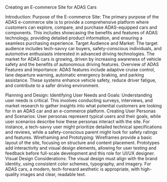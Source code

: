 Creating an E-commerce Site for ADAS Cars

Introduction:
Purpose of the E-commerce Site: The primary purpose of the ADAS e-commerce site is to provide a comprehensive platform where customers can explore, compare, and purchase ADAS-equipped cars and components. This includes showcasing the benefits and features of ADAS technology, providing detailed product information, and ensuring a seamless purchasing experience.
Target Audience and Market: The target audience includes tech-savvy car buyers, safety-conscious individuals, and automotive enthusiasts interested in advanced driving technologies. The market for ADAS cars is growing, driven by increasing awareness of vehicle safety and the benefits of autonomous driving features.
Overview of ADAS Features and Importance: ADAS features include adaptive cruise control, lane departure warning, automatic emergency braking, and parking assistance. These systems enhance vehicle safety, reduce driver fatigue, and contribute to a safer driving environment.

Planning and Design:
Identifying User Needs and Goals: Understanding user needs is critical. This involves conducting surveys, interviews, and market research to gather insights into what potential customers are looking for in an ADAS car and an e-commerce platform.
Creating User Personas and Scenarios: User personas represent typical users and their goals, while user scenarios describe how these personas interact with the site. For instance, a tech-savvy user might prioritize detailed technical specifications and reviews, while a safety-conscious parent might look for safety ratings and features.
Wireframing and Prototyping: Wireframes provide a basic layout of the site, focusing on structure and content placement. Prototypes add interactivity and visual design elements, allowing for user testing and feedback before full-scale development and this role for UI/UX designer.
Visual Design Considerations: The visual design must align with the brand identity, using consistent color schemes, typography, and imagery. For ADAS cars, a modern, tech-forward aesthetic is appropriate, with high-quality images and clear, readable text.

